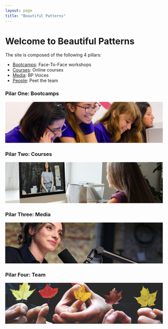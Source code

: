 ```yaml
---
layout: page
title: "Beautiful Patterns"
---
```


# Welcome to Beautiful Patterns

The site is composed of the following 4 pillars:
- [Bootcamps](bootcamps.html): Face-To-Face workshops
- [Courses](courses.html): Online courses
- [Media](media.html): BP Voices 
- [People](people.html): Peet the team


### Pilar One: Bootcamps
<img src="assets/img/splash/bootcamp_banner.jpg" class="img-fluid rounded" alt="bootcamp">

### Pilar Two: Courses
<img src="assets/img/splash/courses_banner.jpg" class="img-fluid rounded" alt="bootcamp">

### Pilar Three: Media
<img src="assets/img/splash/media_banner.jpg" class="img-fluid rounded" alt="bootcamp">

### Pilar Four: Team
<img src="assets/img/splash/team_banner.jpg" class="img-fluid rounded" alt="bootcamp">
